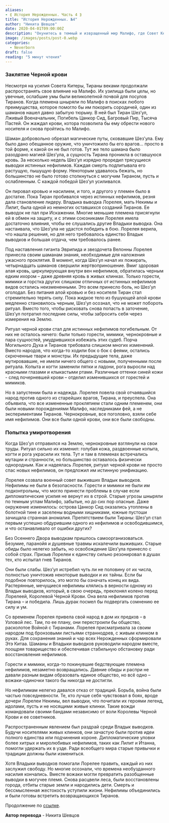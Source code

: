 ```yaml
---
aliases: 
- ⟪ История Нерожденных. Часть 4 ⟫
title: "История Нерожденных. №4"
author: "Никита Шевцов"
date: 2020-04-01T09:00:00Z
description: "Окунитесь в темный и извращенный мир Малифо, где Совет Кериса борется с безжалостным влиянием Тиранов. Несмотря на их усилия, Тираны продолжают распространять свою силу, и когда обнаруживается забытая тюрьма, на землю высвобождается могущественный Тиран, жаждущий крови и готовый победить все на своем пути. Сможет ли кто-нибудь остановить растущую мощь этой злобной силы? Читай дальше что бы узнать."
image: /images/posts/post-0.webp
categories:
  - Neverborn
draft: false
reading: "5 минут чтения"
---
```


### Заклятие Черной крови

Несмотря на усилия Совета Китеры, Тираны веками продолжали распространять свое влияние на Малифо. Их узилища были целы, но увечные, ослабшие умы были великолепной почвой для посулов Тиранов. Когда племена шныряли по Малифо в поисках любого преимущества, которое помогло бы им покорить сородичей, один из шаманов нашел давно забытую тюрьму. В ней был Тиран Шез’ул, Лживый Военачальник, Погибель Цанкор Сид, Багровый Пир, Тысяча Пастей. Он жаждал крови, котора позволила бы ему обрести нового носителя и снова пройтись по Малифо.

Шаман добровольно обрезал магические путы, сковавшие Шез’ула. Ему было дано обещанное оружие, что уничтожило бы его врагов… просто в той форме, к какой он не был готов. Тут же тело шамана было разодрано магией Шез’ула, а сущность Тирана проникла в оставшуюся кровь. За несколько недель Шез’ул изрядно проредил трясущиеся выводки истинных нефилимов. Каждая смерть подпитывала его растущую, пышущую форму. Некоторым удавалось бежать, но большинство не было готово столкнуться с могучим Тираном, пусть и ослабленным. С каждой победой Шез’ул усиливался.

Он пировал кровью и насилием, и того, и другого у племен было в достатке. Пока Тиран пробивался через истинных нефилимов, резня дала становление лидеру. Владыка выводка Лорелея, мать Некимы и Лилит, была одной из немногих оставшихся созданий Тиранов. Ее выводок не пал при Искажении. Многие меньшие племена присягнули ей в обмен на защиту, и с этими союзниками Лорелея имела достаточно влияния, чтобы ее слушались другие Владыки выводка. Она настаивала, что Шез’ула не удастся победить в бою. Лорелея верила, что нашла решения, но для него требовалось единство Владык выводков и большая отдача, чем требовалось ранее.

Под наставления гиганта Эврипида и звездочета Велонны Лорелея принесла своим шаманам знания, необходимые для наложения ужасного проклятия. В момент, когда Шез’ул начал их пожирать, четырнадцать шаманов свершили жертвоприношение. Вмиг здоровая алая кровь, циркулирующая внутри вен нефилимов, обратилась черным едким ихором – даже древняя кровь в живых клинках. Только горести, мимики и горстка других слишком отличных от истинных нефилимов видов остались неизмененными. Это всем принесло боль, но Шез’ул оголодал. Без питания алой кровью и без носителя Тиран стал стремительно терять силу. Пока жидкое тело из бушующей алой крови медленно становилось черным, Шез’ул осознал, что не может побороть ритуал. Вместо того, чтобы рисковать снова попасть в заточение, Шез’ул потратил последние силы, чтобы забросить себя через измерения на Землю.

Ритуал черной крови стал для истинных нефилимов погибельным. От них не осталось ничего: были только горести, мимики, чернокровные и пара сущностей, умудрившихся избежать этих судеб. Порча Могильного Духа и Тиранов требовала слишком многих изменений. Вместо народов, что когда-то ходили бок о бок с феями, остались скрюченные твари и монстры. Их предыдущие тела, даже мутировавшие, не имели ничего общего с новыми, полученными после ритуала. Копыта и когти заменили пятки и ладони, рога выросли над красными глазами и клыкастыми ртами. Различные оттенки синей кожи - след почерневшей крови – отделил изменившихся от горестей и мимиков.

Но в запустении была и надежда. Лорелея повела свой отчаявшийся народ против одного из старейших врагов, Тирана, и преуспела. Она объявила, что все измененные проклятием стали одним племенем, они были новыми порождениями Малифо, наследниками фей, а не экспериментами Тиранов. Чернокровные, все поголовно, взяли себе имя нефилимов. Они все были одной крови, они все были свободны.

### Попытка умиротворения

Когда Шез’ул отправился на Землю, чернокровные взглянули на свои труды. Ритуал сильно их изменил: голубая кожа, раздвоенные копыта, когти и рога украсили их тела. Тут и там в племенах встречались мутации и странности, но большинство оставалось физически однородным. Как и надеялась Лорелея, ритуал черной крови не просто спас новых нефилимов, он предложил им истинную унификацию.

Лорелея созвала военный совет выживших Владык выводков. Нефилимы не были в безопасности. Горести и мимики не были им подконтрольны, что могло принести проблемы в случае если дипломатические усилия не вернут их в строй. Старые угрозы шныряли по темным углам Малифо, забытые, но до сих пор опасные. Даже окружение изменилось: острова Цанкор Сид оказались утоплены в болотной тине и заселены водными хищниками, южные пустоши зачищала странная аномалия. Препятствием были Тираны: Шез’ул стал первым успешно обдурившим одного из нефилимов и освободившимся, и что останавливало от ошибки других?

Без Осеннего Двора выводкам пришлось самоорганизоваться. Безумие, паранойя и душевные травмы искалечили выживших. Старые обиды было нелегко забыть, но освобождение Шез’ула принесло с собой страх. Призыв Лорелеи к единству сильно резонировал в душах тех, кто испытал гнев Тиранов.

Они были слабы. Шез’ул истребил чуть ли не половину от их числа, полностью уничтожив некоторые выводки и их тайны. Если бы подобное повторилось, это могло бы означать конец их вида. Растерянные, мечущиеся нефилимы клялись в верности одному из Владык выводков, который, в свою очередь, преклонял колено перед Лорелеей, Королевой Черной Крови. Она вела нефилимов против Тирана – и победила. Лишь дурак посмел бы подвергать сомнению ее силу и ум.

Со временем Лорелея привела свой народ в дом их предков – в Узловой лес. Там, по ее плану, они перестроили бы общество, расколотое Войной с Тиранами. Лорелея присматривала за своим народом под бронзовыми листьями страннодрев, с живым клинком в руках. Для сохранения знаний и чар всех Нерожденных сформировали Этэ Китаа. Шаманы и Владыки выводков руководили народом вместе, поощряя товарищество и обеспечивая стабильную обстановку ради восстановления нефилимов.

Горести и мимики, когда-то покинувшие бедствующие племена нефилимов, незаметно возвращались. Давние обиды и распри не давали разным видам образовать единое общество, но всё одно – вожаки-одиночки такого бы никогда не достигли.

Но нефилимам нелегко давался отказ от традиций. Борьба, война были частью повседневности. Те, кто лучше себя чувствовал в боях, вроде дочери Лорелеи Некимы, вел выводки, что почитали их героями легенд, идолами, пусть и не носящими живые клинки. Такие вожди командовали своими бандами независимо от воли Королевы Черной Крови и ее советников.

Распространенным явлением был раздрай среди Владык выводков. Будучи носителями живых клинков, они зачастую были против идеи полного единства или подчинения короне. Дипломатические уловки более хитрых и миролюбивых нефилимов, таких как Лилит и Итанна, помогли удержать их в узде. Ради всеобщего мира старые привычки и традиции должны были измениться.

Хотя Владыки выводков помогали Лорелее править, каждый из них заслужил свободу. Но многие осознали, что времена необузданного насилия кончались. Вместе вожаки могли превратить разобщенные выводки в могучее племя. Снова расцвели леса, были восстановлены города, отбиты старые земли и народились дети. Смерть и бессмысленная жестокость уступили жизни. Нефилимы объединились и были готовы встретить возвращающихся Тиранов.


Продолжение по [ссылке](http://malifaux.vercel.app/posts/post-106).


**Автор перевода** - Никита Шевцов